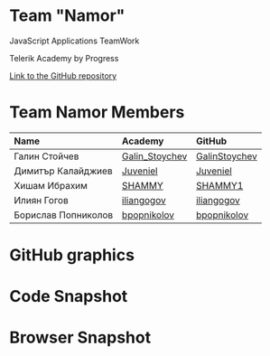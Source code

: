 <!-- section start -->
<!-- attr: { class:'slide-title', showInPresentation:true, hasScriptWrapper:true } -->
# Team "Namor"

<!-- <img showInPresentation="true" class="slide-image" src="imgs/namorLogo.jpg" style="top:30%; left:49%; width:30.36%; z-index:-1" /> -->

<div class="signature">
	<p class="signature-course">JavaScript Applications TeamWork</p>
	<p class="signature-initiative">Telerik Academy by Progress</p>
	<a href="http://github.com/Team-Namor/Book-Store" class="signature-link">Link to the GitHub repository</a>
</div>

<!-- section start -->
<!-- attr: { showInPresentation:true, style:'font-size: 0.7em' } -->

# Team Namor Members

| Name | Academy | GitHub |
| :------------- | :------------------- | :--------------------------------------------|
| Галин Стойчев  | [Galin_Stoychev](http://telerikacademy.com/Users/Galin_Stoychev)  | [GalinStoychev](http://github.com/GalinStoychev)  |
| Димитър Калайджиев | [Juveniel](http://telerikacademy.com/Users/Juveniel)| [Juveniel](http://github.com/Juveniel)|
| Хишам Ибрахим   | [SHAMMY](http://telerikacademy.com/Users/SHAMMY)          | [SHAMMY1](http://github.com/SHAMMY1)|
| Илиян Гогов  | [iliangogov](http://telerikacademy.com/Users/iliangogov)    | [iliangogov](http://github.com/iliangogov)|
| Борислав Попниколов | [bpopnikolov ](http://telerikacademy.com/Users/kissaev)   | [bpopnikolov](https://github.com/bpopnikolov) |
 

<!-- section start -->
<!-- attr: { class:'slide-title', showInPresentation:true, hasScriptWrapper:true } -->

# GitHub graphics

<!-- ![](./imgs/githubGraphics.png) -->

<!-- <img showInPresentation="true" class="slide-image" src="imgs/githubGraphics.png" style="top:25%; left:10%; width:80%; z-index:-1" /> -->


<!-- section start -->
<!-- attr: { showInPresentation:true, style:'font-size: 0.7em', hasScriptWrapper:true } -->

# Code Snapshot

<!-- ![](./imgs/codeSnap.png) -->

<!-- <img showInPresentation="true" class="slide-image" src="imgs/codeSnap.png" style="top:15%; width:100%; z-index:-1" /> -->

<!-- section start -->
<!-- attr: { showInPresentation:true, style:'font-size: 0.7em', hasScriptWrapper:true } -->

# Browser Snapshot

<!-- ![](./imgs/browserSnap.png) -->

<!-- <img showInPresentation="true" class="slide-image" src="imgs/browserSnap.png" style="top:15%; width:100%; z-index:-1" /> -->
